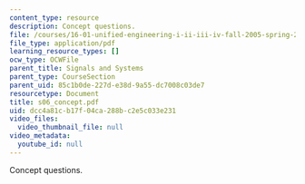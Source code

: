 ```yaml
---
content_type: resource
description: Concept questions.
file: /courses/16-01-unified-engineering-i-ii-iii-iv-fall-2005-spring-2006/dcc4a81cb17f04ca288bc2e5c033e231_s06_concept.pdf
file_type: application/pdf
learning_resource_types: []
ocw_type: OCWFile
parent_title: Signals and Systems
parent_type: CourseSection
parent_uid: 85c1b0de-227d-e38d-9a55-dc7008c03de7
resourcetype: Document
title: s06_concept.pdf
uid: dcc4a81c-b17f-04ca-288b-c2e5c033e231
video_files:
  video_thumbnail_file: null
video_metadata:
  youtube_id: null
---
```

Concept questions.

